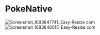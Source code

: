 # PokeNative

![Screenshot_1683847741_Easy-Resize com](https://github.com/NicolasAndreiDev/PokeNative/assets/124311026/f895bdb8-eac8-4eea-b905-be5b4903cb39)
![Screenshot_1683848015_Easy-Resize com](https://github.com/NicolasAndreiDev/PokeNative/assets/124311026/0731df04-de7e-4bfe-8bba-736c5594a92e)
